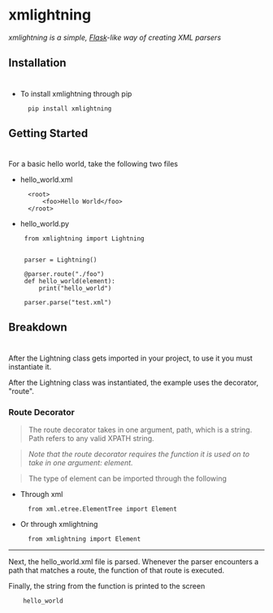 # xmlightning

*xmlightning is a simple, [Flask](https://github.com/pallets/flask)-like way of creating XML parsers*

## Installation
#
- To install xmlightning through pip

        pip install xmlightning

## Getting Started
#
For a basic hello world, take the following two files

- hello_world.xml

        <root>
            <foo>Hello World</foo>
        </root>
 - hello_world.py

        from xmlightning import Lightning


        parser = Lightning()

        @parser.route("./foo")
        def hello_world(element):
            print("hello_world")

        parser.parse("test.xml")

## Breakdown
#
After the Lightning class gets imported in your project, to use it you must instantiate it.

After the Lightning class was instantiated, the example uses the decorator, "route".

### Route Decorator
> The route decorator takes in one argument, path, which is a string.
Path refers to any valid XPATH string.

> _Note that the route decorator requires the function it is used on to take in one argument: element._

> The type of element can be imported through the following

- Through xml

        from xml.etree.ElementTree import Element

- Or through xmlightning

        from xmlightning import Element

---
Next, the hello_world.xml file is parsed. 
Whenever the parser encounters a path that matches a route, the function of that route is executed.

Finally, the string from the function is printed to the screen

        hello_world
